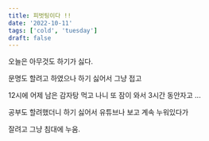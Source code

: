 ```yaml
---
title: 피벗팅이다 !!
date: '2022-10-11'
tags: ['cold', 'tuesday']
draft: false
---
```


오늘은 아무것도 하기가 싫다.

문명도 할려고 하였으나 하기 싫어서 그냥 접고

12시에 어제 남은 감자탕 먹고 나니 또 잠이 와서 3시간 동안자고 ...

공부도 할려했더니 하기 싫어서 유튜브나 보고 계속 누워있다가

잘려고 그냥 침대에 누움.

